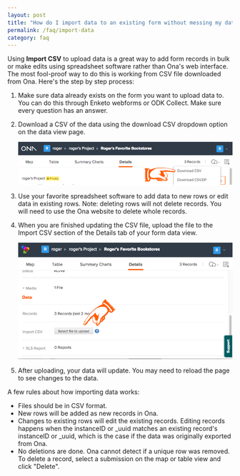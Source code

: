 ```yaml
---
layout: post
title: "How do I import data to an existing form without messing my data up?"
permalink: /faq/import-data
category: faq
---
```


Using **Import CSV** to upload data is a great way to add form records in bulk or make edits using spreadsheet software rather than Ona's web interface. The most fool-proof way to do this is working from CSV file downloaded from Ona. Here's the step by step process:

1. Make sure data already exists on the form you want to upload data to. You can do this through Enketo webforms or ODK Collect. Make sure every question has an answer.

2. Download a CSV of the data using the download CSV dropdown option on the data view page.

    <img src="/content/screenshots/faq_upload_csv_01.png" width="568px">

3. Use your favorite spreadsheet software to add data to new rows or edit data in existing rows. Note: deleting rows will not delete records. You will need to use the Ona website to delete whole records.

4. When you are finished updating the CSV file, upload the file to the Import CSV section of the Details tab of your form data view.

    <img src="/content/screenshots/faq_upload_csv_02.png" width="568px">

5. After uploading, your data will update. You may need to reload the page to see changes to the data.

A few rules about how importing data works:

* Files should be in CSV format.
* New rows will be added as new records in Ona.
* Changes to existing rows will edit the existing records. Editing records happens when the instanceID or _uuid matches an existing record's instanceID or _uuid, which is the case if the data was originally exported from Ona.
* No deletions are done. Ona cannot detect if a unique row was removed. To delete a record, select a submission on the map or table view and click "Delete".



